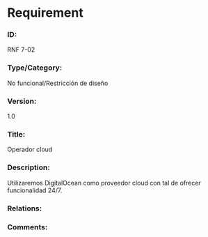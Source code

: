 # Requirement

### ID:

RNF 7-02

### Type/Category:

No funcional/Restricción de diseño

### Version:

1.0

### Title:

Operador cloud

### Description:

Utilizaremos DigitalOcean como proveedor cloud con tal de ofrecer funcionalidad 24/7.

### Relations:


### Comments:
